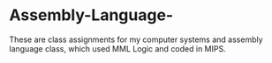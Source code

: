 # Assembly-Language-
These are class assignments for my computer systems and assembly language class, which used MML Logic and coded in MIPS. 

